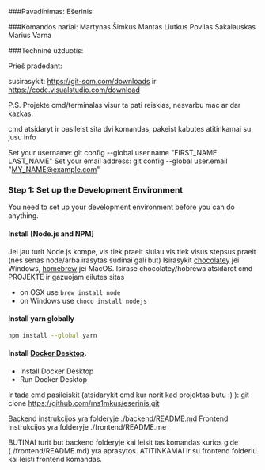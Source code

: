   ###Pavadinimas:
Ešerinis

###Komandos nariai:
Martynas Šimkus
Mantas Liutkus
Povilas Sakalauskas
Marius Varna

###Techninė užduotis:

Prieš pradedant:

susirasykit: https://git-scm.com/downloads ir https://code.visualstudio.com/download 

P.S. Projekte cmd/terminalas visur ta pati reiskias, nesvarbu mac ar dar kazkas.

cmd atsidaryt ir pasileist sita dvi komandas, pakeist kabutes atitinkamai su jusu info

Set your username: git config --global user.name "FIRST_NAME LAST_NAME"
Set your email address: git config --global user.email "MY_NAME@example.com"

### Step 1: Set up the Development Environment

You need to set up your development environment before you can do anything.

#### Install [Node.js and NPM]
Jei jau turit Node.js kompe, vis tiek praeit siulau vis tiek visus stepsus praeit (nes senas node/arba irasytas sudinai gali but)
Isirasykit [chocolatey](https://chocolatey.org/install) jei Windows, [homebrew](http://brew.sh) jei MacOS.
Isirase chocolatey/hobrewa atsidarot cmd PROJEKTE ir gazuojam eilutes sitas

- on OSX use `brew install node`
- on Windows use `choco install nodejs`

#### Install yarn globally

```bash
npm install --global yarn
```

#### Install [Docker Desktop](https://www.docker.com/products/docker-desktop/).

- Install Docker Desktop
- Run Docker Desktop

Ir tada cmd pasileiskit (atsidarykit cmd kur norit kad projektas butu :) ): git clone https://github.com/ms1mkus/eserinis.git

Backend instrukcijos yra folderyje ./backend/README.md
Frontend instrukcijos yra folderyje ./frontend/README.me

BUTINAI turit but backend folderyje kai leisit tas komandas kurios gide  (./frontend/README.md) yra aprasytos.
ATITINKAMAI ir su frontend folderiu kai leisti frontend komandas.
